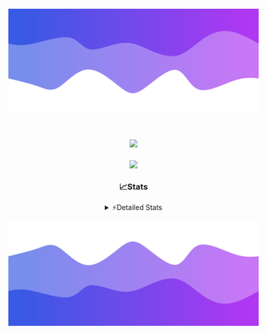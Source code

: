 ![Header](./header.png)
<div align="center">

<h1 align="center">
  <a href="https://git.io/typing-svg">
    <img src="https://readme-typing-svg.herokuapp.com/?lines=Hello,+There!+%F0%9F%91%8B;This+is+chicho.;Owner+on+Ocean;&center=true&size=25">
  </a>
</h1>
  
<p align="center">
  <img src="https://lanyard.cnrad.dev/api/852683595378196480" />
</p>

### 📈Stats
<details>
    <summary> ⚡Detailed Stats</summary>
    <br/>

<!--START_SECTION:waka-->
![Code Time](http://img.shields.io/badge/Code%20Time-635%20hrs%2046%20mins-blue)

![Profile Views](http://img.shields.io/badge/Profile%20Views-4-blue)

**🐱 My GitHub Data** 

> 📦 58.5 kB Used in GitHub's Storage 
 > 
> 🏆 7 Contributions in the Year 2024
 > 
> 🚫 Not Opted to Hire
 > 
> 📜 15 Public Repositories 
 > 
> 🔑 5 Private Repositories 
 > 
**I'm a Night 🦉** 

```text
🌞 Morning                21 commits          █░░░░░░░░░░░░░░░░░░░░░░░░   05.75 % 
🌆 Daytime                42 commits          ███░░░░░░░░░░░░░░░░░░░░░░   11.51 % 
🌃 Evening                156 commits         ███████████░░░░░░░░░░░░░░   42.74 % 
🌙 Night                  146 commits         ██████████░░░░░░░░░░░░░░░   40.00 % 
```
📅 **I'm Most Productive on Tuesday** 

```text
Monday                   19 commits          █░░░░░░░░░░░░░░░░░░░░░░░░   05.21 % 
Tuesday                  100 commits         ███████░░░░░░░░░░░░░░░░░░   27.40 % 
Wednesday                70 commits          █████░░░░░░░░░░░░░░░░░░░░   19.18 % 
Thursday                 50 commits          ███░░░░░░░░░░░░░░░░░░░░░░   13.70 % 
Friday                   41 commits          ███░░░░░░░░░░░░░░░░░░░░░░   11.23 % 
Saturday                 34 commits          ██░░░░░░░░░░░░░░░░░░░░░░░   09.32 % 
Sunday                   51 commits          ███░░░░░░░░░░░░░░░░░░░░░░   13.97 % 
```


📊 **This Week I Spent My Time On** 

```text
🕑︎ Time Zone: America/Argentina/Buenos_Aires

💬 Programming Languages: 
JavaScript               7 hrs 10 mins       ██████████████████████░░░   86.87 % 
HTML                     1 hr 2 mins         ███░░░░░░░░░░░░░░░░░░░░░░   12.65 % 
JSON                     1 min               ░░░░░░░░░░░░░░░░░░░░░░░░░   00.22 % 
Python                   0 secs              ░░░░░░░░░░░░░░░░░░░░░░░░░   00.18 % 
Bash                     0 secs              ░░░░░░░░░░░░░░░░░░░░░░░░░   00.08 % 

🔥 Editors: 
VS Code                  8 hrs 15 mins       █████████████████████████   100.00 % 

🐱‍💻 Projects: 
Coder                    4 hrs 57 mins       ███████████████░░░░░░░░░░   60.06 % 
Unknown Project          3 hrs 18 mins       ██████████░░░░░░░░░░░░░░░   39.94 % 

💻 Operating System: 
Windows                  8 hrs 15 mins       █████████████████████████   100.00 % 
```

**I Mostly Code in JavaScript** 

```text
JavaScript               9 repos             ████████░░░░░░░░░░░░░░░░░   30.00 % 
HTML                     6 repos             █████░░░░░░░░░░░░░░░░░░░░   20.00 % 
CSS                      4 repos             ███░░░░░░░░░░░░░░░░░░░░░░   13.33 % 
C#                       2 repos             ██░░░░░░░░░░░░░░░░░░░░░░░   06.67 % 
Batchfile                1 repo              █░░░░░░░░░░░░░░░░░░░░░░░░   03.33 % 
```




 Last Updated on 09/02/2024 12:21:05 UTC
<!--END_SECTION:waka-->
</details>

![Footer](./footer.png)
